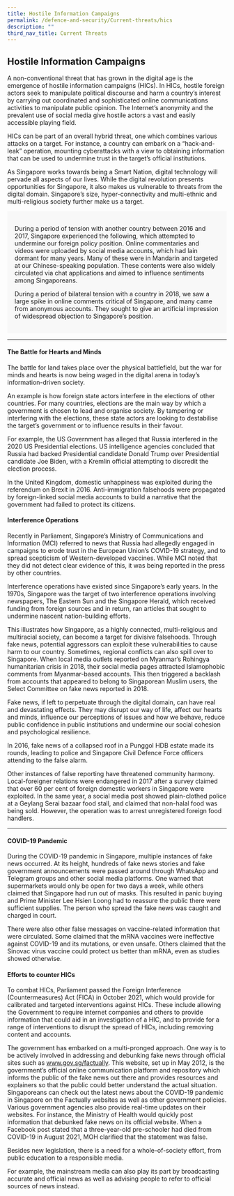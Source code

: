```yaml
---
title: Hostile Information Campaigns
permalink: /defence-and-security/Current-threats/hics
description: ""
third_nav_title: Current Threats
---
```

## Hostile Information Campaigns 
A non-conventional threat that has grown in the digital age is the emergence of hostile information campaigns (HICs). In HICs, hostile foreign actors seek to manipulate political discourse and harm a country’s interest by carrying out coordinated and sophisticated online communications activities to manipulate public opinion. The Internet’s anonymity and the prevalent use of social media give hostile actors a vast and easily accessible playing field.

HICs can be part of an overall hybrid threat, one which combines various attacks on a target. For instance, a country can embark on a “hack-and-leak” operation, mounting cyberattacks with a view to obtaining information that can be used to undermine trust in the target’s official institutions. 

As Singapore works towards being a Smart Nation, digital technology will pervade all aspects of our lives. While the digital revolution presents opportunities for Singapore, it also makes us vulnerable to threats from the digital domain. Singapore’s size, hyper-connectivity and multi-ethnic and multi-religious society further make us a target.

<div style="border:0px solid #0505f8;background-color:#f8f8f8;padding:1.2em;">

During a period of tension with another country between 2016 and 2017, Singapore experienced the following, which attempted to undermine our foreign policy position. Online commentaries and videos were uploaded by social media accounts, which had lain dormant for many years. Many of these were in Mandarin and targeted at our Chinese-speaking population. These contents were also widely circulated via chat applications and aimed to influence sentiments among Singaporeans.

During a period of bilateral tension with a country in 2018, we saw a large spike in online comments critical of Singapore, and many came from anonymous accounts. They sought to give an artificial impression of widespread objection to Singapore’s position.
</div>

----

#### The Battle for Hearts and Minds

The battle for land takes place over the physical battlefield, but the war for minds and hearts is now being waged in the digital arena in today’s information-driven society. 

An example is how foreign state actors interfere in the elections of other countries. For many countries, elections are the main way by which a government is chosen to lead and organise society. By tampering or interfering with the elections, these state actors are looking to destabilise the target’s government or to influence results in their favour. 

For example, the US Government has alleged that Russia interfered in the 2020 US Presidential elections.  US intelligence agencies concluded that Russia had backed Presidential candidate Donald Trump over Presidential candidate Joe Biden, with a Kremlin official attempting to discredit the election process.

In the United Kingdom, domestic unhappiness was exploited during the referendum on Brexit in 2016. Anti-immigration falsehoods were propagated by foreign-linked social media accounts to build a narrative that the government had failed to protect its citizens.

#### Interference Operations

Recently in Parliament, Singapore’s Ministry of Communications and Information (MCI) referred to news that Russia had allegedly engaged in campaigns to erode trust in the European Union’s COVID-19 strategy, and to spread scepticism of Western-developed vaccines. While MCI noted that they did not detect clear evidence of this, it was being reported in the press by other countries.

Interference operations have existed since Singapore’s early years. In the 1970s, Singapore was the target of two interference operations involving newspapers, The Eastern Sun and the Singapore Herald, which received funding from foreign sources and in return, ran articles that sought to undermine nascent nation-building efforts. 

This illustrates how Singapore, as a highly connected, multi-religious and multiracial society, can become a target for divisive falsehoods. Through fake news, potential aggressors can exploit these vulnerabilities to cause harm to our country. Sometimes, regional conflicts can also spill over to Singapore. When local media outlets reported on Myanmar’s Rohingya humanitarian crisis in 2018, their social media pages attracted Islamophobic comments from Myanmar-based accounts. This then triggered a backlash from accounts that appeared to belong to Singaporean Muslim users, the Select Committee on fake news reported in 2018.

Fake news, if left to perpetuate through the digital domain, can have real and devastating effects. They may disrupt our way of life, affect our hearts and minds, influence our perceptions of issues and how we behave, reduce public confidence in public institutions and undermine our social cohesion and psychological resilience. 

In 2016, fake news of a collapsed roof in a Punggol HDB estate made its rounds, leading to police and Singapore Civil Defence Force officers attending to the false alarm.

Other instances of false reporting have threatened community harmony. Local-foreigner relations were endangered in 2017 after a survey claimed that over 60 per cent of foreign domestic workers in Singapore were exploited. In the same year, a social media post showed plain-clothed police at a Geylang Serai bazaar food stall, and claimed that non-halal food was being sold. However, the operation was to arrest unregistered foreign food handlers.

-----

#### COVID-19 Pandemic 

During the COVID-19 pandemic in Singapore, multiple instances of fake news occurred. At its height, hundreds of fake news stories and fake government announcements were passed around through WhatsApp and Telegram groups and other social media platforms. One warned that supermarkets would only be open for two days a week, while others claimed that Singapore had run out of masks. This resulted in panic buying and Prime Minister Lee Hsien Loong had to reassure the public there were sufficient supplies. The person who spread the fake news was caught and charged in court.

There were also other false messages on vaccine-related information that were circulated. Some claimed that the mRNA vaccines were ineffective against COVID-19 and its mutations, or even unsafe. Others claimed that the Sinovac virus vaccine could protect us better than mRNA, even as studies showed otherwise.

#### Efforts to counter HICs

To combat HICs, Parliament passed the Foreign Interference (Countermeasures) Act (FICA) in October 2021, which would provide for calibrated and targeted interventions against HICs. These include allowing the Government to require internet companies and others to provide information that could aid in an investigation of a HIC, and to provide for a range of interventions to disrupt the spread of HICs, including removing content and accounts. 

The government has embarked on a multi-pronged approach. One way is to be actively involved in addressing and debunking fake news through official sites such as www.gov.sg/factually. This website, set up in May 2012, is the government’s official online communication platform and repository which informs the public of the fake news out there and provides resources and explainers so that the public could better understand the actual situation. Singaporeans can check out the latest news about the COVID-19 pandemic in Singapore on the Factually websites as well as other government policies. Various government agencies also provide real-time updates on their websites. For instance, the Ministry of Health would quickly post information that debunked fake news on its official website. When a Facebook post stated that a three-year-old pre-schooler had died from COVID-19 in August 2021, MOH clarified that the statement was false.

Besides new legislation, there is a need for a whole-of-society effort, from public education to a responsible media.

For example, the mainstream media can also play its part by broadcasting accurate and official news as well as advising people to refer to official sources of news instead.